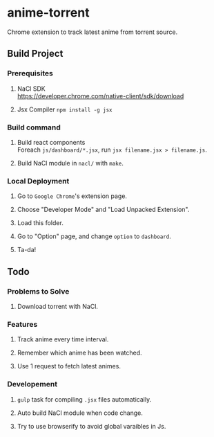 # anime-torrent

Chrome extension to track latest anime from torrent source.

## Build Project

### Prerequisites

1. NaCl SDK  
https://developer.chrome.com/native-client/sdk/download

2. Jsx Compiler
`npm install -g jsx`

### Build command

1. Build react components  
Foreach `js/dashboard/*.jsx`, run `jsx filename.jsx > filename.js`.

2. Build NaCl module in `nacl/` with `make`.

### Local Deployment

1. Go to `Google Chrome`'s extension page.

2. Choose "Developer Mode" and "Load Unpacked Extension".

3. Load this folder.

4. Go to "Option" page, and change `option` to `dashboard`.

5. Ta-da!

## Todo

### Problems to Solve

1. Download torrent with NaCl.

### Features

1. Track anime every time interval.

2. Remember which anime has been watched.

3. Use 1 request to fetch latest animes.

### Developement

1. `gulp` task for compiling `.jsx` files automatically.

2. Auto build NaCl module when code change.

3. Try to use browserify to avoid global varaibles in Js.
